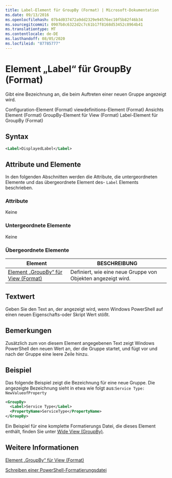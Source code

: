 ```yaml
---
title: Label-Element für GroupBy (Format) | Microsoft-Dokumentation
ms.date: 09/13/2016
ms.openlocfilehash: 07b4d037472a9dd2329e94576ec10f5b82f46b34
ms.sourcegitcommit: 0907b8c6322d2c7c61b17f8168d53452c8964b41
ms.translationtype: MT
ms.contentlocale: de-DE
ms.lasthandoff: 08/05/2020
ms.locfileid: "87785777"
---
```

# <a name="label-element-for-groupby-format"></a>Element „Label“ für GroupBy (Format)

Gibt eine Bezeichnung an, die beim Auftreten einer neuen Gruppe angezeigt wird.

Configuration-Element (Format) viewdefinitions-Element (Format) Ansichts Element (Format) GroupBy-Element für View (Format) Label-Element für GroupBy (Format)

## <a name="syntax"></a>Syntax

```xml
<Label>DisplayedLabel</Label>
```

## <a name="attributes-and-elements"></a>Attribute und Elemente

In den folgenden Abschnitten werden die Attribute, die untergeordneten Elemente und das übergeordnete Element des- `Label` Elements beschrieben.

### <a name="attributes"></a>Attribute

Keine

### <a name="child-elements"></a>Untergeordnete Elemente

Keine

### <a name="parent-elements"></a>Übergeordnete Elemente

|Element|BESCHREIBUNG|
|-------------|-----------------|
|[Element „GroupBy“ für View (Format)](./groupby-element-for-view-format.md)|Definiert, wie eine neue Gruppe von Objekten angezeigt wird.|

## <a name="text-value"></a>Textwert

Geben Sie den Text an, der angezeigt wird, wenn Windows PowerShell auf einen neuen Eigenschafts-oder Skript Wert stößt.

## <a name="remarks"></a>Bemerkungen

Zusätzlich zum von diesem Element angegebenen Text zeigt Windows PowerShell den neuen Wert an, der die Gruppe startet, und fügt vor und nach der Gruppe eine leere Zeile hinzu.

## <a name="example"></a>Beispiel

Das folgende Beispiel zeigt die Bezeichnung für eine neue Gruppe. Die angezeigte Bezeichnung sieht in etwa wie folgt aus:`Service Type: NewValueofProperty`

```xml
<GroupBy>
  <Label>Service Type</Label>
  <PropertyName>ServiceType</PropertyName>
</GroupBy>

```

Ein Beispiel für eine komplette Formatierungs Datei, die dieses Element enthält, finden Sie unter [Wide View (GroupBy)](./wide-view-groupby.md).

## <a name="see-also"></a>Weitere Informationen

[Element „GroupBy“ für View (Format)](./groupby-element-for-view-format.md)

[Schreiben einer PowerShell-Formatierungsdatei](./writing-a-powershell-formatting-file.md)
